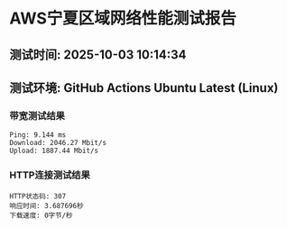 # AWS宁夏区域网络性能测试报告
## 测试时间: 2025-10-03 10:14:34
## 测试环境: GitHub Actions Ubuntu Latest (Linux)

### 带宽测试结果
```
Ping: 9.144 ms
Download: 2046.27 Mbit/s
Upload: 1887.44 Mbit/s
```

### HTTP连接测试结果
```
HTTP状态码: 307
响应时间: 3.687696秒
下载速度: 0字节/秒
```

